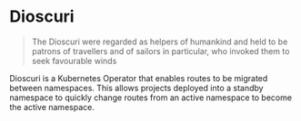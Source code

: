 # Dioscuri
> The Dioscuri were regarded as helpers of humankind and held to be patrons of travellers and of sailors in particular, who invoked them to seek favourable winds

Dioscuri is a Kubernetes Operator that enables routes to be migrated between namespaces. This allows projects deployed into a standby namespace to quickly change routes from an active namespace to become the active namespace.
